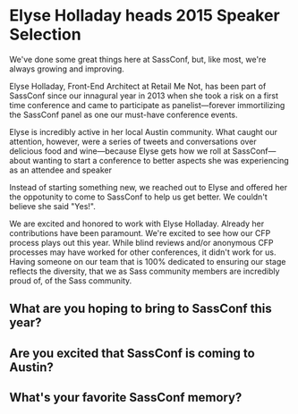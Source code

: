 # Elyse Holladay heads 2015 Speaker Selection

We've done some great things here at SassConf, but, like most, we're always growing and improving. 

Elyse Holladay, Front-End Architect at Retail Me Not, has been part of SassConf since our innagural year in 2013 when she took a risk on a first time conference and came to participate as panelist—forever immortilizing the SassConf panel as one our must-have conference events. 

Elyse is incredibly active in her local Austin community. What caught our attention, however, were a series of tweets and conversations over delicious food and wine—because Elyse gets how we roll at SassConf—about wanting to start a conference to better aspects she was experiencing as an attendee and speaker

Instead of starting something new, we reached out to Elyse and offered her the oppotunity to come to SassConf to help us get better. We couldn't believe she said "Yes!". 

We are excited and honored to work with Elyse Holladay. Already her contributions have been paramount. We're excited to see how our CFP process plays out this year. While blind reviews and/or anonymous CFP processes may have worked for other conferences, it didn't work for us. Having someone on our team that is 100% dedicated to ensuring our stage reflects the diversity, that we as Sass community members are incredibly proud of, of the Sass community. 

## What are you hoping to bring to SassConf this year?

## Are you excited that SassConf is coming to Austin? 

## What's your favorite SassConf memory?
